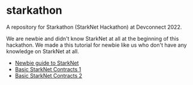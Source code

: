 # starkathon

A repository for Starkathon (StarkNet Hackathon) at Devconnect 2022.

We are newbie and didn't know StarkNet at all at the beginning of this hackathon.
We made a this tutorial for newbie like us who don't have any knowledge on StarkNet at all.

- [Newbie guide to StarkNet](./guide_for_setup_env.md)
- [Basic StarkNet Contracts 1](https://github.com/heejin-github/starkathon/tree/main/src/1_basic_contract)
- [Basic StarkNet Contracts 2](https://github.com/heejin-github/starkathon/tree/main/src/2_transfer)
